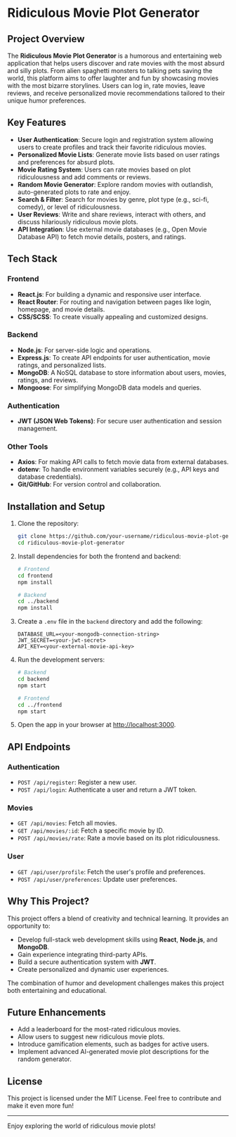 # Ridiculous Movie Plot Generator

## Project Overview
The **Ridiculous Movie Plot Generator** is a humorous and entertaining web application that helps users discover and rate movies with the most absurd and silly plots. From alien spaghetti monsters to talking pets saving the world, this platform aims to offer laughter and fun by showcasing movies with the most bizarre storylines. Users can log in, rate movies, leave reviews, and receive personalized movie recommendations tailored to their unique humor preferences.

## Key Features
- **User Authentication**: Secure login and registration system allowing users to create profiles and track their favorite ridiculous movies.
- **Personalized Movie Lists**: Generate movie lists based on user ratings and preferences for absurd plots.
- **Movie Rating System**: Users can rate movies based on plot ridiculousness and add comments or reviews.
- **Random Movie Generator**: Explore random movies with outlandish, auto-generated plots to rate and enjoy.
- **Search & Filter**: Search for movies by genre, plot type (e.g., sci-fi, comedy), or level of ridiculousness.
- **User Reviews**: Write and share reviews, interact with others, and discuss hilariously ridiculous movie plots.
- **API Integration**: Use external movie databases (e.g., Open Movie Database API) to fetch movie details, posters, and ratings.

## Tech Stack
### Frontend
- **React.js**: For building a dynamic and responsive user interface.
- **React Router**: For routing and navigation between pages like login, homepage, and movie details.
- **CSS/SCSS**: To create visually appealing and customized designs.

### Backend
- **Node.js**: For server-side logic and operations.
- **Express.js**: To create API endpoints for user authentication, movie ratings, and personalized lists.
- **MongoDB**: A NoSQL database to store information about users, movies, ratings, and reviews.
- **Mongoose**: For simplifying MongoDB data models and queries.

### Authentication
- **JWT (JSON Web Tokens)**: For secure user authentication and session management.

### Other Tools
- **Axios**: For making API calls to fetch movie data from external databases.
- **dotenv**: To handle environment variables securely (e.g., API keys and database credentials).
- **Git/GitHub**: For version control and collaboration.

## Installation and Setup
1. Clone the repository:
   ```bash
   git clone https://github.com/your-username/ridiculous-movie-plot-generator.git
   cd ridiculous-movie-plot-generator
   ```
2. Install dependencies for both the frontend and backend:
   ```bash
   # Frontend
   cd frontend
   npm install

   # Backend
   cd ../backend
   npm install
   ```
3. Create a `.env` file in the `backend` directory and add the following:
   ```env
   DATABASE_URL=<your-mongodb-connection-string>
   JWT_SECRET=<your-jwt-secret>
   API_KEY=<your-external-movie-api-key>
   ```
4. Run the development servers:
   ```bash
   # Backend
   cd backend
   npm start

   # Frontend
   cd ../frontend
   npm start
   ```
5. Open the app in your browser at [http://localhost:3000](http://localhost:3000).

## API Endpoints
### Authentication
- `POST /api/register`: Register a new user.
- `POST /api/login`: Authenticate a user and return a JWT token.

### Movies
- `GET /api/movies`: Fetch all movies.
- `GET /api/movies/:id`: Fetch a specific movie by ID.
- `POST /api/movies/rate`: Rate a movie based on its plot ridiculousness.

### User
- `GET /api/user/profile`: Fetch the user's profile and preferences.
- `POST /api/user/preferences`: Update user preferences.

## Why This Project?
This project offers a blend of creativity and technical learning. It provides an opportunity to:

- Develop full-stack web development skills using **React**, **Node.js**, and **MongoDB**.
- Gain experience integrating third-party APIs.
- Build a secure authentication system with **JWT**.
- Create personalized and dynamic user experiences.

The combination of humor and development challenges makes this project both entertaining and educational.

## Future Enhancements
- Add a leaderboard for the most-rated ridiculous movies.
- Allow users to suggest new ridiculous movie plots.
- Introduce gamification elements, such as badges for active users.
- Implement advanced AI-generated movie plot descriptions for the random generator.

## License
This project is licensed under the MIT License. Feel free to contribute and make it even more fun!

---
Enjoy exploring the world of ridiculous movie plots!

